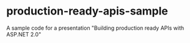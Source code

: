 # production-ready-apis-sample
A sample code for a presentation "Building production ready APIs with ASP.NET 2.0"
